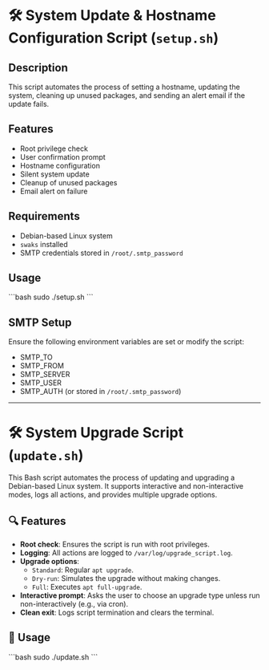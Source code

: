 # 🛠️ System Update & Hostname Configuration Script (`setup.sh`)

## Description
This script automates the process of setting a hostname, updating the system, cleaning up unused packages, and sending an alert email if the update fails.

## Features
- Root privilege check
- User confirmation prompt
- Hostname configuration
- Silent system update
- Cleanup of unused packages
- Email alert on failure

## Requirements
- Debian-based Linux system
- `swaks` installed
- SMTP credentials stored in `/root/.smtp_password`

## Usage
\`\`\`bash
sudo ./setup.sh
\`\`\`

## SMTP Setup
Ensure the following environment variables are set or modify the script:
- SMTP_TO
- SMTP_FROM
- SMTP_SERVER
- SMTP_USER
- SMTP_AUTH (or stored in `/root/.smtp_password`)

----------------------------------------------------------------------
# 🛠️ System Upgrade Script (`update.sh`)

This Bash script automates the process of updating and upgrading a Debian-based Linux system. It supports interactive and non-interactive modes, logs all actions, and provides multiple upgrade options.

## 🔍 Features

- **Root check**: Ensures the script is run with root privileges.
- **Logging**: All actions are logged to `/var/log/upgrade_script.log`.
- **Upgrade options**:
  - `Standard`: Regular `apt upgrade`.
  - `Dry-run`: Simulates the upgrade without making changes.
  - `Full`: Executes `apt full-upgrade`.
- **Interactive prompt**: Asks the user to choose an upgrade type unless run non-interactively (e.g., via cron).
- **Clean exit**: Logs script termination and clears the terminal.

## 🚀 Usage

\`\`\`bash
sudo ./update.sh
\`\`\`
